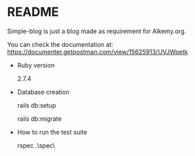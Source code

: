 # README

Simple-blog is just a blog made as requirement for Alkemy.org.

You can check the documentation at:
https://documenter.getpostman.com/view/15625913/UVJWpetk


* Ruby version

  2.7.4

* Database creation

  rails db:setup
  
  rails db:migrate

* How to run the test suite

  rspec .\spec\


